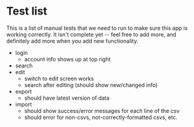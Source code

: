 # Test list

This is a list of manual tests that we need to run to make sure this app
is working correctly.  It isn't complete yet -- feel free to add more,
and definitely add more when you add new functionality.

- login
  - account info shows up at top right
- search
- edit
  - switch to edit screen works
  - search after editing (should show new/changed info)
- export
  - should have latest version of data
- import
  - should show success/error messages for each line of the csv
  - should error for non-csvs, not-correctly-formatted csvs, etc.
